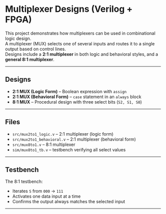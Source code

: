 # Multiplexer Designs (Verilog + FPGA)

This project demonstrates how multiplexers can be used in combinational logic design.  
A multiplexer (MUX) selects one of several inputs and routes it to a single output based on control lines.  
Designs include a **2:1 multiplexer** in both logic and behavioral styles, and a **general 8:1 multiplexer**.

---

## Designs
- **2:1 MUX (Logic Form)** – Boolean expression with `assign`
- **2:1 MUX (Behavioral Form)** – `case` statement in an `always` block
- **8:1 MUX** – Procedural design with three select bits (`S2, S1, S0`)

---

## Files
- `src/mux2to1_logic.v` – 2:1 multiplexer (logic form)
- `src/mux2to1_behavioral.v` – 2:1 multiplexer (behavioral form)
- `src/mux8to1.v` – 8:1 multiplexer
- `sim/mux8to1_tb.v` – testbench verifying all select values

---

## Testbench
The 8:1 testbench:
- Iterates `S` from `000` → `111`
- Activates one data input at a time  
- Confirms the output always matches the selected input

---


